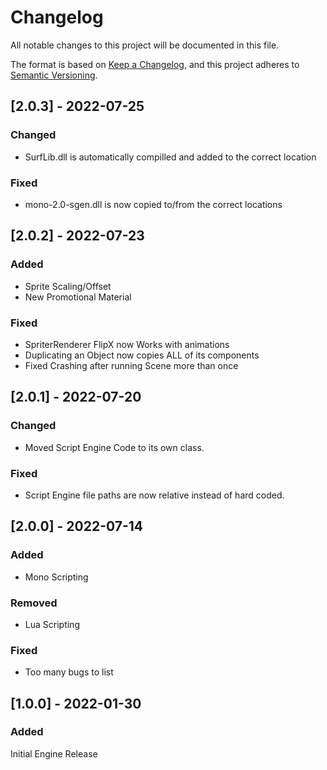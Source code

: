 # Changelog
All notable changes to this project will be documented in this file.

The format is based on [Keep a Changelog](https://keepachangelog.com/en/1.0.0/),
and this project adheres to [Semantic Versioning](https://semver.org/spec/v2.0.0.html).

## [2.0.3] - 2022-07-25

### Changed
- SurfLib.dll is automatically compilled and added to the correct location

### Fixed
- mono-2.0-sgen.dll is now copied to/from the correct locations

## [2.0.2] - 2022-07-23

### Added
- Sprite Scaling/Offset
- New Promotional Material

### Fixed
- SpriterRenderer FlipX now Works with animations
- Duplicating an Object now copies ALL of its components
- Fixed Crashing after running Scene more than once

## [2.0.1] - 2022-07-20
### Changed
- Moved Script Engine Code to its own class.

### Fixed
- Script Engine file paths are now relative instead of hard coded.

## [2.0.0] - 2022-07-14
### Added
- Mono Scripting

### Removed
- Lua Scripting

### Fixed
- Too many bugs to list


## [1.0.0] - 2022-01-30
### Added
  Initial Engine Release
